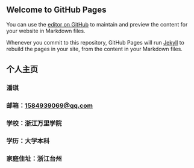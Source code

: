 ## Welcome to GitHub Pages

You can use the [editor on GitHub](https://github.com/pqsshen158/pqsshen158.github.io/edit/master/index.md) to maintain and preview the content for your website in Markdown files.

Whenever you commit to this repository, GitHub Pages will run [Jekyll](https://jekyllrb.com/) to rebuild the pages in your site, from the content in your Markdown files.

## 个人主页
###    潘琪
### 邮箱：1584939069@qq.com
### 学校：浙江万里学院
### 学历：大学本科
### 家庭住址：浙江台州
